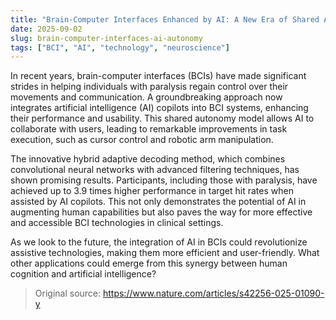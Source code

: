 ```yaml
---
title: "Brain-Computer Interfaces Enhanced by AI: A New Era of Shared Autonomy"
date: 2025-09-02
slug: brain-computer-interfaces-ai-autonomy
tags: ["BCI", "AI", "technology", "neuroscience"]
---
```


In recent years, brain-computer interfaces (BCIs) have made significant strides in helping individuals with paralysis regain control over their movements and communication. A groundbreaking approach now integrates artificial intelligence (AI) copilots into BCI systems, enhancing their performance and usability. This shared autonomy model allows AI to collaborate with users, leading to remarkable improvements in task execution, such as cursor control and robotic arm manipulation.

The innovative hybrid adaptive decoding method, which combines convolutional neural networks with advanced filtering techniques, has shown promising results. Participants, including those with paralysis, have achieved up to 3.9 times higher performance in target hit rates when assisted by AI copilots. This not only demonstrates the potential of AI in augmenting human capabilities but also paves the way for more effective and accessible BCI technologies in clinical settings.

As we look to the future, the integration of AI in BCIs could revolutionize assistive technologies, making them more efficient and user-friendly. What other applications could emerge from this synergy between human cognition and artificial intelligence?
> Original source: https://www.nature.com/articles/s42256-025-01090-y